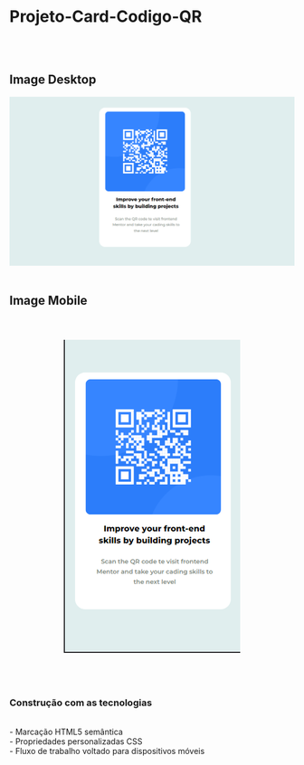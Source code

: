  <h1>Projeto-Card-Codigo-QR</h1>
 <br>
 <br>
 <h2>Image Desktop</h2>
 <img src="https://github.com/williadorosario/Projeto-Componente-Codigo-QR/blob/master/QR%20Code-Desktop.png?raw=true"/>
 <br>
 <br>
 <h2>Image Mobile</h2>
 <br>
 <h3 align="center">
 <img src="https://github.com/williadorosario/Projeto-Componente-Codigo-QR/blob/master/QR%20Code-Mobile-Responsivo.png?raw=true" />
 </h3>
 <br>
 <br>
 <h3>Construção com as tecnologias </h3>
 <br>
 - Marcação HTML5 semântica
  <br>
- Propriedades personalizadas CSS
 <br>
- Fluxo de trabalho voltado para dispositivos móveis
